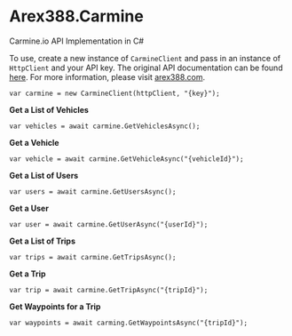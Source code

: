 ﻿# Arex388.Carmine
Carmine.io API Implementation in C#

To use, create a new instance of `CarmineClient` and pass in an instance of `HttpClient` and your API key. The original API documentation can be found [here][0]. For more information, please visit [arex388.com][1].

    var carmine = new CarmineClient(httpClient, "{key}");

**Get a List of Vehicles**

    var vehicles = await carmine.GetVehiclesAsync();

**Get a Vehicle**

    var vehicle = await carmine.GetVehicleAsync("{vehicleId}");

**Get a List of Users**

    var users = await carmine.GetUsersAsync();

**Get a User**

    var user = await carmine.GetUserAsync("{userId}");

**Get a List of Trips**

    var trips = await carmine.GetTripsAsync();

**Get a Trip**

    var trip = await carmine.GetTripAsync("{tripId}");

**Get Waypoints for a Trip**

    var waypoints = await carming.GetWaypointsAsync("{tripId}");

[0]:https://api.carmine.io/v2/docs
[1]:https://arex388.com